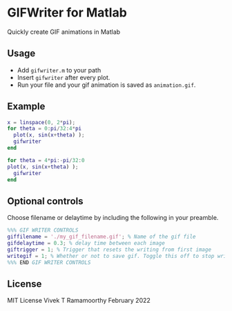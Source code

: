 # GIFWriter for Matlab
Quickly create GIF animations in Matlab

## Usage
- Add `gifwriter.m` to your path
- Insert `gifwriter` after every plot.
- Run your file and your gif animation is saved as `animation.gif`.

## Example
```matlab
x = linspace(0, 2*pi);
for theta = 0:pi/32:4*pi
  plot(x, sin(x+theta) );
  gifwriter
end

for theta = 4*pi:-pi/32:0
plot(x, sin(x+theta) );
  gifwriter
end
```



## Optional controls
Choose filename or delaytime by including the following in your preamble.

```matlab
%%% GIF WRITER CONTROLS
giffilename = './my_gif_filename.gif'; % Name of the gif file
gifdelaytime = 0.3; % delay time between each image
giftrigger = 1; % Trigger that resets the writing from first image
writegif = 1; % Whether or not to save gif. Toggle this off to stop writing gif
%%% END GIF WRITER CONTROLS
```

## License
MIT License
Vivek T Ramamoorthy
February 2022

